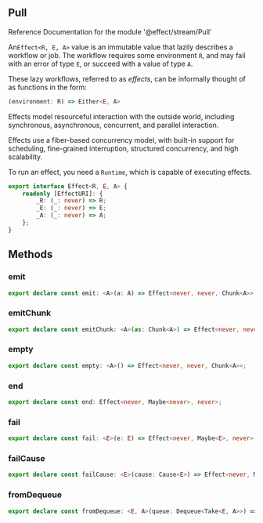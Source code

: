 ## Pull

Reference Documentation for the module '@effect/stream/Pull'

An`Effect<R, E, A>` value is an immutable value that lazily describes a
workflow or job. The workflow requires some environment `R`, and may fail
with an error of type `E`, or succeed with a value of type `A`.

These lazy workflows, referred to as _effects_, can be informally thought of
as functions in the form:

```typescript
(environment: R) => Either<E, A>
```

Effects model resourceful interaction with the outside world, including
synchronous, asynchronous, concurrent, and parallel interaction.

Effects use a fiber-based concurrency model, with built-in support for
scheduling, fine-grained interruption, structured concurrency, and high
scalability.

To run an effect, you need a `Runtime`, which is capable of executing
effects.

```ts
export interface Effect<R, E, A> {
    readonly [EffectURI]: {
        _R: (_: never) => R;
        _E: (_: never) => E;
        _A: (_: never) => A;
    };
}
```

## Methods

### emit

```ts
export declare const emit: <A>(a: A) => Effect<never, never, Chunk<A>>;
```

### emitChunk

```ts
export declare const emitChunk: <A>(as: Chunk<A>) => Effect<never, never, Chunk<A>>;
```

### empty

```ts
export declare const empty: <A>() => Effect<never, never, Chunk<A>>;
```

### end

```ts
export declare const end: Effect<never, Maybe<never>, never>;
```

### fail

```ts
export declare const fail: <E>(e: E) => Effect<never, Maybe<E>, never>;
```

### failCause

```ts
export declare const failCause: <E>(cause: Cause<E>) => Effect<never, Maybe<E>, never>;
```

### fromDequeue

```ts
export declare const fromDequeue: <E, A>(queue: Dequeue<Take<E, A>>) => Effect<never, Maybe<E>, Chunk<A>>;
```

